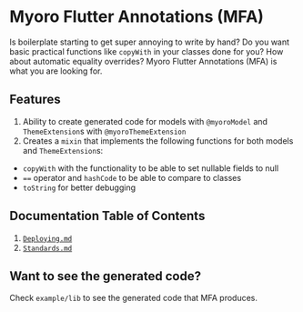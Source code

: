 # Myoro Flutter Annotations (MFA)

Is boilerplate starting to get super annoying to write by hand? Do you want basic practical functions like `copyWith` in your classes done for you? How about automatic equality overrides? Myoro Flutter Annotations (MFA) is what you are looking for.

## Features

1. Ability to create generated code for models with `@myoroModel` and `ThemeExtension`s with `@myoroThemeExtension`
2. Creates a `mixin` that implements the following functions for both models and `ThemeExtension`s:

- `copyWith` with the functionality to be able to set nullable fields to null
- `==` operator and `hashCode` to be able to compare to classes
- `toString` for better debugging

## Documentation Table of Contents

1. [`Deploying.md`](https://github.com/antonkoetzler/myoro_flutter_annotations/blob/main/doc/Deploying.md)
2. [`Standards.md`](https://github.com/antonkoetzler/myoro_flutter_annotations/blob/main/doc/Standards.md)

## Want to see the generated code?

Check `example/lib` to see the generated code that MFA produces.
